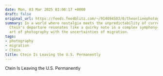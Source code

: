 ```yaml
---
date: Mon, 03 Mar 2025 03:06:17 +0000
draft: false
original_url: https://feeds.feedblitz.com/~/914094503/0/theonlinephotographer~Ctein-Is-Leaving-the-US-Permanently.html
summary: In a world where nostalgia meets the unpredictability of current events,
  Ctein's departure resonates like a quirky note in a complex symphony—melding the
  art of photography with the uncertainties of migration.
tags:
- photography
- migration
- Ctein
title: Ctein Is Leaving the U.S. Permanently
---
```


Ctein Is Leaving the U.S. Permanently